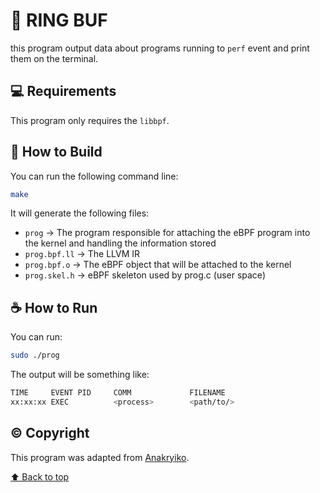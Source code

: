 # 💍 RING BUF

this program output data about programs running to `perf` event and print them on the terminal.

## 💻 Requirements

This program only requires the `libbpf`.

## 🚀 How to Build

You can run the following command line:
```bash
make
```
It will generate the following files:
- `prog` → The program responsible for attaching the eBPF program into the kernel and handling the information stored
- `prog.bpf.ll` → The LLVM IR   
- `prog.bpf.o` → The eBPF object that will be attached to the kernel
- `prog.skel.h` → eBPF skeleton used by prog.c (user space)

## ☕ How to Run

You can run:
```bash
sudo ./prog
```
The output will be something like:
```bash
TIME     EVENT PID     COMM             FILENAME
xx:xx:xx EXEC          <process>        <path/to/>
```


## ©️ Copyright

This program was adapted from [Anakryiko](https://github.com/anakryiko/bpf-ringbuf-examples).

[⬆ Back to top](#RING-BUF)<br>